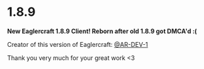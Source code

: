 # 1.8.9
**New Eaglercraft 1.8.9 Client! Reborn after old 1.8.9 got DMCA'd :(**





Creator of this version of Eaglercraft: [@AR-DEV-1](https://github.com/AR-DEV-1) 


Thank you very much for your great work <3
